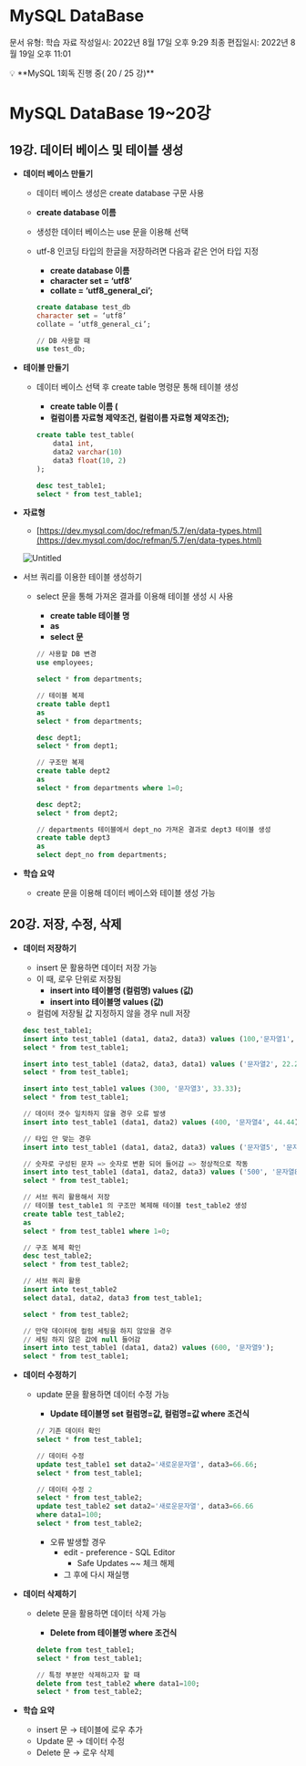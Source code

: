 # MySQL DataBase

문서 유형: 학습 자료
작성일시: 2022년 8월 17일 오후 9:29
최종 편집일시: 2022년 8월 19일 오후 11:01

<aside>
💡 **MySQL 1회독 진행 중( 20 / 25 강)**

</aside>

# MySQL DataBase 19~20강

## 19강. 데이터 베이스 및 테이블 생성

- **데이터 베이스 만들기**
    - 데이터 베이스 생성은 create database 구문 사용
    - **create database 이름**
    - 생성한 데이터 베이스는 use 문을 이용해 선택
    - utf-8 인코딩 타입의 한글을 저장하려면 다음과 같은 언어 타입 지정
        - **create database 이름**
        - **character set = ‘utf8’**
        - **collate = ‘utf8_general_ci’;**
        
        ```sql
        create database test_db
        character set = ‘utf8’
        collate = ‘utf8_general_ci’;
        
        // DB 사용할 때
        use test_db;
        ```
        

- **테이블 만들기**
    - 데이터 베이스 선택 후 create table 명령문 통해 테이블 생성
        - **create table 이름 (**
        - **컬럼이름 자료형 제약조건, 컬럼이름 자료형 제약조건);**
        
        ```sql
        create table test_table(
        	data1 int,
        	data2 varchar(10)
        	data3 float(10, 2)
        );
        
        desc test_table1;
        select * from test_table1;
        ```
        

- **자료형**
    - [https://dev.mysql.com/doc/refman/5.7/en/data-types.html](https://dev.mysql.com/doc/refman/5.7/en/data-types.html)
    
    ![Untitled](MySQL%20DataBase%208cefd9b53b8842abb14ea34fdf2ebacc/Untitled.png)
    

- 서브 쿼리를 이용한 테이블 생성하기
    - select 문을 통해 가져온 결과를 이용해 테이블 생성 시 사용
        - **create table 테이블 명**
        - **as**
        - **select 문**
        
        ```sql
        // 사용할 DB 변경
        use employees;
        
        select * from departments;
        
        // 테이블 복제
        create table dept1
        as 
        select * from departments;
        
        desc dept1;
        select * from dept1;
        
        // 구조만 복제
        create table dept2
        as 
        select * from departments where 1=0;
        
        desc dept2;
        select * from dept2;
        
        // departments 테이블에서 dept_no 가져온 결과로 dept3 테이블 생성
        create table dept3
        as 
        select dept_no from departments;
        ```
        
- **학습 요약**
    - create 문을 이용해 데이터 베이스와 테이블 생성 가능

## 20강. 저장, 수정, 삭제

- **데이터 저장하기**
    - insert 문 활용하면 데이터 저장 가능
    - 이 때, 로우 단위로 저장됨
        - **insert into 테이블명 (컬럼명) values (값)**
        - **insert into 테이블명  values (값)**
    - 컬럼에 저장될 값 지정하지 않을 경우 null 저장
    
    ```sql
    desc test_table1;
    insert into test_table1 (data1, data2, data3) values (100,'문자열1', 11.11);
    select * from test_table1;
    
    insert into test_table1 (data2, data3, data1) values ('문자열2', 22.22, 200);
    select * from test_table1;
    
    insert into test_table1 values (300, '문자열3', 33.33);
    select * from test_table1;
    
    // 데이터 갯수 일치하지 않을 경우 오류 발생
    insert into test_table1 (data1, data2) values (400, '문자열4', 44.44);
    
    // 타입 안 맞는 경우
    insert into test_table1 (data1, data2, data3) values ('문자열5', '문자열6', '문자열7');
    
    // 숫자로 구성된 문자 => 숫자로 변환 되어 들어감 => 정상적으로 작동
    insert into test_table1 (data1, data2, data3) values ('500', '문자열8', '55.55');
    select * from test_table1;
    
    // 서브 쿼리 활용해서 저장
    // 테이블 test_table1 의 구조만 복제해 테이블 test_table2 생성
    create table test_table2;
    as 
    select * from test_table1 where 1=0;
    
    // 구조 복제 확인
    desc test_table2;
    select * from test_table2;
    
    // 서브 쿼리 활용
    insert into test_table2
    select data1, data2, data3 from test_table1;
    
    select * from test_table2;
    
    // 만약 데이터에 컬럼 세팅을 하지 않았을 경우
    // 세팅 하지 않은 값에 null 들어감
    insert into test_table1 (data1, data2) values (600, '문자열9');
    select * from test_table1;
    ```
    

- **데이터 수정하기**
    - update 문을 활용하면 데이터 수정 가능
        - **Update 테이블명 set 컬럼명=값, 컬럼명=값 where 조건식**
        
        ```sql
        // 기존 데이터 확인
        select * from test_table1;
        
        // 데이터 수정
        update test_table1 set data2='새로운문자열', data3=66.66;
        select * from test_table1;
        
        // 데이터 수정 2
        select * from test_table2;
        update test_table2 set data2='새로운문자열', data3=66.66
        where data1=100;
        select * from test_table2;
        ```
        
        - 오류 발생할 경우
            - edit - preference - SQL Editor
                - Safe Updates ~~ 체크 해제
            - 그 후에 다시 재실행

- **데이터 삭제하기**
    - delete 문을 활용하면 데이터 삭제 가능
        - **Delete from 테이블명 where 조건식**
        
        ```sql
        delete from test_table1;
        select * from test_table1;
        
        // 특정 부분만 삭제하고자 할 때
        delete from test_table2 where data1=100;
        select * from test_table2;
        ```
        

- **학습 요약**
    - insert 문 → 테이블에 로우 추가
    - Update 문 → 데이터 수정
    - Delete 문 → 로우 삭제